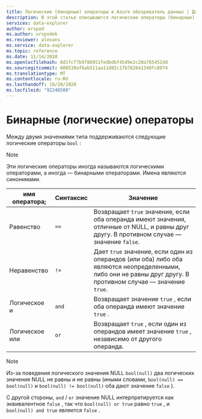 ```yaml
---
title: Логические (бинарные) операторы в Azure обозреватель данных | Документация Майкрософт
description: В этой статье описываются логические операторы (бинарные) в Azure обозреватель данных.
services: data-explorer
author: orspod
ms.author: orspodek
ms.reviewer: alexans
ms.service: data-explorer
ms.topic: reference
ms.date: 11/14/2018
ms.openlocfilehash: 6d1fcf7b9786951fedbdbf45d9e2c20a765452dd
ms.sourcegitcommit: 608539af6ab511aa11d82c17b782641340fc8974
ms.translationtype: MT
ms.contentlocale: ru-RU
ms.lasthandoff: 10/20/2020
ms.locfileid: "92248508"
---
```

# <a name="logical-binary-operators"></a>Бинарные (логические) операторы

Между двумя значениями типа поддерживаются следующие логические операторы `bool` :

> [!NOTE]
> Эти логические операторы иногда называются логическими операторами, а иногда — бинарными операторами. Имена являются синонимами.

|имя оператора;|Синтаксис|Значение|
|-------------|------|-------|
|Равенство     |`==`  |Возвращает `true` значение, если оба операнда имеют значения, отличные от NULL, и равны друг другу. В противном случае — значение `false`.|
|Неравенство   |`!=`  |Дает `true` значение, если один из операндов (или оба) либо оба являются неопределенными, либо они не равны друг другу. В противном случае — значение `true`.|
|Логическое и  |`and` |Возвращает значение `true` , если оба операнда имеют значение `true` .|
|Логическое или   |`or`  |Возвращает `true` , если один из операндов имеет значение `true` , независимо от другого операнда.|

> [!NOTE]
> Из-за поведения логического значения NULL `bool(null)` два логических значения NULL не равны и не равны (иными словами, `bool(null) == bool(null)` и `bool(null) != bool(null)` оба дают значение `false` ).
>
> С другой стороны, `and` / `or` значение NULL интерпретируется как эквивалентное `false` , так что `bool(null) or true` равно `true` , и `bool(null) and true` является `false` .